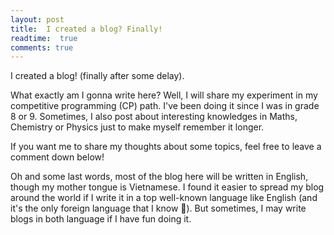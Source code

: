 ```yaml
---
layout: post
title:  I created a blog? Finally!
readtime:  true
comments: true
---
```

I created a blog! (finally after some delay).  

What exactly am I gonna write here? Well, I will share my experiment in my competitive programming (CP) path. I've been doing it since I was in grade 8 or 9. Sometimes, I also post about interesting knowledges in Maths, Chemistry or Physics just to make myself remember it longer.

If you want me to share my thoughts about some topics, feel free to leave a comment down below!

Oh and some last words, most of the blog here will be written in English, though my mother tongue is Vietnamese. I found it easier to spread my blog around the world if I write it in a top well-known language like English (and it's the only foreign language that I know 🙁). But sometimes, I may write blogs in both language if I have fun doing it.